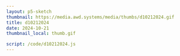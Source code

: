 ```yaml
---
layout: p5-sketch
thumbnail: https://media.awd.systems/media/thumbs/d10212024.gif
title: d10212024
date: 2024-10-21
thumbnail_local: thumb.gif

script: /code/d10212024.js
---
```

